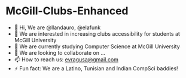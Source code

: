# McGill-Clubs-Enhanced

- 👋 Hi, We are @llandauro, @elafunk
- 👀 We are interested in increasing clubs accessibility for students at McGill University
- 🌱 We are currently studying Computer Science at McGill University
- 💞️ We are looking to collaborate on ...
- 📫 How to reach us: evragusa@gmail.com
- ⚡ Fun fact: We are a Latino, Tunisian and Indian CompSci baddies!

